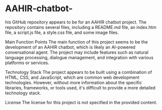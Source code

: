 # AAHIR-chatbot-

his GitHub repository appears to be for an AAHIR chatbot project. The repository contains several files, including a README.md file, an index.htm file, a script.js file, a style.css file, and some image files.

Main Function Points
The main function of this project seems to be the development of an AAHIR chatbot, which is likely an AI-powered conversational agent. The project may include features such as natural language processing, dialogue management, and integration with various platforms or services.

Technology Stack
The project appears to be built using a combination of HTML, CSS, and JavaScript, which are common web development technologies. However, without more information about the specific libraries, frameworks, or tools used, it's difficult to provide a more detailed technology stack.

License
The license for this project is not specified in the provided content.
